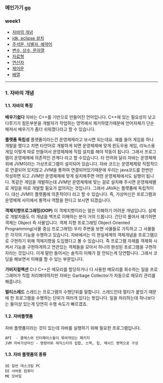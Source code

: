 ### 메인가기 [go](https://github.com/hannazclass/JavaBasic/blob/master/README.md)
### week1
* [자바의 개념](https://github.com/hannazclass/JavaBasic/blob/master/week1/week1_1.md)
* [jdk, eclipse 설치](https://github.com/hannazclass/JavaBasic/blob/master/week1/week1_2.md)
* [주석문, 식별자, 예약어](https://github.com/hannazclass/JavaBasic/blob/master/week1/week1_3.md)
* [변수, 상수, 문자열](https://github.com/hannazclass/JavaBasic/blob/master/week1/week1_4.md)
* [자료형](https://github.com/hannazclass/JavaBasic/blob/master/week1/week1_5.md)
* [연산자](https://github.com/hannazclass/JavaBasic/blob/master/week1/week1_6.md)
* [제어문](https://github.com/hannazclass/JavaBasic/blob/master/week1/week1_7.md)
* [배열](https://github.com/hannazclass/JavaBasic/blob/master/week1/week1_8.md)

****
### 1. 자바의 개념
#### 1.1. 자바의 특징

**배우기쉽다**
자바는 C++를 기반으로 만들어진 언어입니다. C++에 있는 필요성이 낮고 다루기가 힘든부분을 개발자가 작업하는 영역에서 제거하였기때문에 
언어자체가 단순해져서 배우기가 좀더 쉬워졌다라고 할 수 있습니다.

**플랫폼 독립성**
플랫폼이라는건 운영체제라고 보시면 되는데요.
예를 들어 게임을 하나 개발을 했다고 치면 타언어로 개발하게 되면 운영체제에 맞게 윈도우용 게임, 리눅스용 게임 이렇게 따로 만들어서 운영체제에 직접 설치를 해야 작동이 됩니다. 그래서 프로그램이 운영체제에 의존적인 관계다 라고 할 수있습니다.
타 언어와 달리 자바는 운영체제위에 JVM이라는 가상프로그램이 설치되어 있습니다. 
자바 코드는 운영체제랑 직접적으로 연결되어 있지않고 JVM을 통하여 연결되어있기때문에 우리는 java코드를 한번만 작성하면 되고 JVM만 운영체제에 맞게 설치해주면 어떤 운영체제에서도 실행이 됩니다.
똑같은 게임을 개발하는데 JVM만 운영체제에 맞는 걸로 설치해 주시면 운영체제별로 게임을 따로 개발할 필요가 없어지는 것입니다. 그래서 JAVA는 플랫폼에 독립적이다. 대신 JVM이 플랫폼에 의존적이다 라고 할 수 있습니다.
즉, 가상머신은 프로그램과 운영체제 사이에서 통역사 역할을 한다고 보시면 되겠습니다.

**객체지향프로그래밍(OOP)**
이 객체지향이라는 말은 이해하기 어려운 개념입니다. 실제로 개발자들도 이 개념을 백프로 이해하는 분이 거의 드뭅니다.
간단히 풀어서 얘기하면 객체는 Object 즉 사물입니다. 
객제 지향 프로그래밍 Object Oriented Programming(사물 중심 프로그래밍)
우리 주변을 보면 사물들로 가득하고 그 사물들은 각각의 기능을 수행하고 있습니다.
자바에서는 이 현실세계의 객체개념을 프로그램으로 구현하기 위해 객체지향을 도입했다고 볼 수 있습니다.
즉 프로그램 자체를 객체화 시켜서 기능을 구현하게하고 연관있는 객체들을 모아서 하나의 완성된 프로그램을 구현하자라는 것입니다. 이게 말만 들어서는 솔직히 이해가 잘 안되는게 당연합니다. 그래서 코딩을 해보면서 이해를 할 수 있는 부분입니다.
    
**가비지컬렉션**
C나 C++은 메모리를 할당하거나 다 사용한 메모리를 회수하는 일을 프로그래머가 직접 처리해야하지만 자바는 Garbage Collector가 자동으로 메모리 관리를 해줍니다.

**멀티스레드**
스레드는 프로그램의 수행단위를 말합니다. 스레드인데 멀티가 붙었기 때문에 한 프로그램을 수행하는 단위가 여러개 있다는 뜻입니다. 일을 처리하는데 하나보다는 둘이상 있는게 당연히 수행 속도가 빠르겠죠.

#### 1.2. 자바플랫폼
자바 플랫폼이라는 것이 있는데 자바를 실행하기 위해 필요한 프로그램입니다.
```
API  - 클래스와 인터페이스들이 묶여져있는 패키지
JVM 자바가상머신 - 명령어와 레지스터의 집합, 스택, 힙, 메서드 영역으로 구성
```
#### 1.3. 자바 플랫폼의 종류
    SE 일반 데스크탑 PC
    EE 서버용 컴퓨터
    ME 모바일

